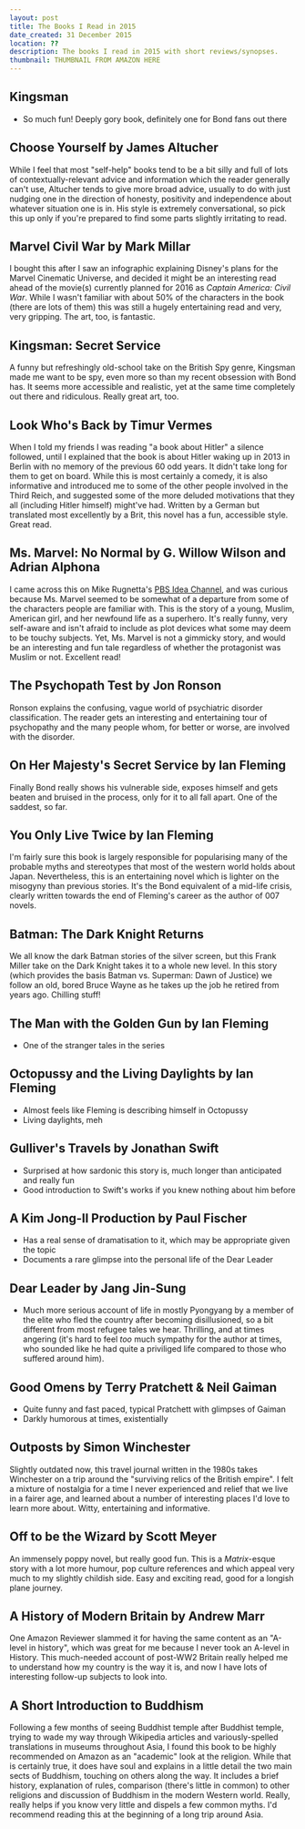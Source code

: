 ```yaml
---
layout: post
title: The Books I Read in 2015
date_created: 31 December 2015
location: ??
description: The books I read in 2015 with short reviews/synopses.
thumbnail: THUMBNAIL FROM AMAZON HERE
---
```


## Kingsman

* So much fun! Deeply gory book, definitely one for Bond fans out there

## Choose Yourself by James Altucher

While I feel that most "self-help" books tend to be a bit silly and full of lots of contextually-relevant advice and information which the reader generally can't use, Altucher tends to give more broad advice, usually to do with just nudging one in the direction of honesty, positivity and independence about whatever situation one is in. His style is extremely conversational, so pick this up only if you're prepared to find some parts slightly irritating to read.

## Marvel Civil War by Mark Millar

I bought this after I saw an infographic explaining Disney's plans for the Marvel Cinematic Universe, and decided it might be an interesting read ahead of the movie(s) currently planned for 2016 as *Captain America: Civil War*. While I wasn't familiar with about 50% of the characters in the book (there are lots of them) this was still a hugely entertaining read and very, very gripping. The art, too, is fantastic.

## Kingsman: Secret Service

A funny but refreshingly old-school take on the British Spy genre, Kingsman made me want to be spy, even more so than my recent obsession with Bond has. It seems more accessible and realistic, yet at the same time completely out there and ridiculous. Really great art, too.

## Look Who's Back by Timur Vermes

When I told my friends I was reading "a book about Hitler" a silence followed, until I explained that the book is about Hitler waking up in 2013 in Berlin with no memory of the previous 60 odd years. It didn't take long for them to get on board. While this is most certainly a comedy, it is also informative and introduced me to some of the other people involved in the Third Reich, and suggested some of the more deluded motivations that they all (including Hitler himself) might've had. Written by a German but translated most excellently by a Brit, this novel has a fun, accessible style. Great read.

## Ms. Marvel: No Normal by G. Willow Wilson and Adrian Alphona

I came across this on Mike Rugnetta's [PBS Idea Channel](https://www.youtube.com/watch?v=VALaI9HpmUw), and was curious because Ms. Marvel seemed to be somewhat of a departure from some of the characters people are familiar with. This is the story of a young, Muslim, American girl, and her newfound life as a superhero. It's really funny, very self-aware and isn't afraid to include as plot devices what some may deem to be touchy subjects. Yet, Ms. Marvel is not a gimmicky story, and would be an interesting and fun tale regardless of whether the protagonist was Muslim or not. Excellent read!

## The Psychopath Test by Jon Ronson

Ronson explains the confusing, vague world of psychiatric disorder classification. The reader gets an interesting and entertaining tour of psychopathy and the many people whom, for better or worse, are involved with the disorder.

## On Her Majesty's Secret Service by Ian Fleming

Finally Bond really shows his vulnerable side, exposes himself and gets beaten and bruised in the process, only for it to all fall apart. One of the saddest, so far.

## You Only Live Twice by Ian Fleming

I'm fairly sure this book is largely responsible for popularising many of the probable myths and stereotypes that most of the western world holds about Japan. Nevertheless, this is an entertaining novel which is lighter on the misogyny than previous stories. It's the Bond equivalent of a mid-life crisis, clearly written towards the end of Fleming's career as the author of 007 novels.

## Batman: The Dark Knight Returns

We all know the dark Batman stories of the silver screen, but this Frank Miller take on the Dark Knight takes it to a whole new level. In this story (which provides the basis Batman vs. Superman: Dawn of Justice) we follow an old, bored Bruce Wayne as he takes up the job he retired from years ago. Chilling stuff!

## The Man with the Golden Gun by Ian Fleming

* One of the stranger tales in the series

## Octopussy and the Living Daylights by Ian Fleming

* Almost feels like Fleming is describing himself in Octopussy
* Living daylights, meh

## Gulliver's Travels by Jonathan Swift

* Surprised at how sardonic this story is, much longer than anticipated and really fun
* Good introduction to Swift's works if you knew nothing about him before

## A Kim Jong-Il Production by Paul Fischer

* Has a real sense of dramatisation to it, which may be appropriate given the topic
* Documents a rare glimpse into the personal life of the Dear Leader

## Dear Leader by Jang Jin-Sung

* Much more serious account of life in mostly Pyongyang by a member of the elite who fled the country after becoming disillusioned, so a bit different from most refugee tales we hear. Thrilling, and at times angering (it's hard to feel *too* much sympathy for the author at times, who sounded like he had quite a priviliged life compared to those who suffered around him).

## Good Omens by Terry Pratchett & Neil Gaiman

* Quite funny and fast paced, typical Pratchett with glimpses of Gaiman
* Darkly humorous at times, existentially

## Outposts by Simon Winchester

Slightly outdated now, this travel journal written in the 1980s takes Winchester on a trip around the "surviving relics of the British empire". I felt a mixture of nostalgia for a time I never experienced and relief that we live in a fairer age, and learned about a number of interesting places I'd love to learn more about. Witty, entertaining and informative.

## Off to be the Wizard by Scott Meyer

An immensely poppy novel, but really good fun. This is a *Matrix*-esque story with a lot more humour, pop culture references and which appeal very much to my slightly childish side. Easy and exciting read, good for a longish plane journey.

## A History of Modern Britain by Andrew Marr

One Amazon Reviewer slammed it for having the same content as an "A-level in history", which was great for me because I never took an A-level in History. This much-needed account of post-WW2 Britain really helped me to understand how my country is the way it is, and now I have lots of interesting follow-up subjects to look into.

## A Short Introduction to Buddhism

Following a few months of seeing Buddhist temple after Buddhist temple, trying to wade my way through Wikipedia articles and variously-spelled translations in museums throughout Asia, I found this book to be highly recommended on Amazon as an "academic" look at the religion. While that is certainly true, it does have soul and explains in a little detail the two main sects of Buddhism, touching on others along the way. It includes a brief history, explanation of rules, comparison (there's little in common) to other religions and discussion of Buddhism in the modern Western world. Really, really helps if you know very little and dispels a few common myths. I'd recommend reading this at the beginning of a long trip around Asia.
